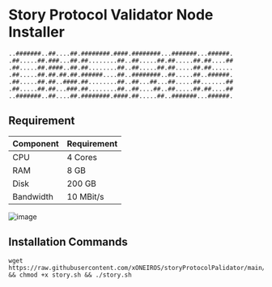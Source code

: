 # Story Protocol Validator Node Installer
```
..#######..##....##.########.####.########...#######...######.
.##.....##.###...##.##........##..##.....##.##.....##.##....##
.##.....##.####..##.##........##..##.....##.##.....##.##......
.##.....##.##.##.##.######....##..########..##.....##..######.
.##.....##.##..####.##........##..##...##...##.....##.......##
.##.....##.##...###.##........##..##....##..##.....##.##....##
..#######..##....##.########.####.##.....##..#######...######.
```

## Requirement 
| Component | Requirement |
|-----------|-------------|
| CPU       | 4 Cores     |
| RAM       | 8 GB        |
| Disk      | 200 GB      |
| Bandwidth | 10 MBit/s   |


![image](https://github.com/user-attachments/assets/ab7f7016-3607-4495-a7b5-86161e315c62)
## Installation Commands
```
wget https://raw.githubusercontent.com/xONEIROS/storyProtocolPalidator/main/story.sh && chmod +x story.sh && ./story.sh
```


